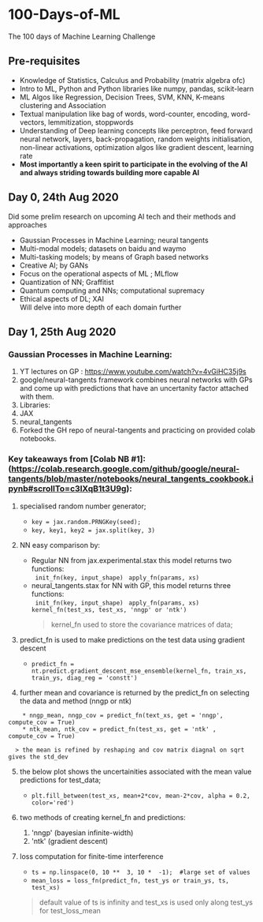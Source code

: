 # 100-Days-of-ML
The 100 days of Machine Learning Challenge
## Pre-requisites
* Knowledge of Statistics, Calculus and Probability (matrix algebra ofc) 
* Intro to ML, Python and Python libraries like numpy, pandas, scikit-learn
* ML Algos like Regression, Decision Trees, SVM, KNN, K-means clustering and Association 
* Textual manipulation like bag of words, word-counter, encoding, word-vectors, lemmitization, stoppwords 
* Understanding of Deep learning concepts like perceptron, feed forward neural network, layers, back-propagation, random weights initialisation, non-linear activations, optimization algos like gradient descent, learning rate  
* **Most importantly a keen spirit to participate in the evolving of the AI and always striding towards building more capable AI**
## Day 0, 24th Aug 2020
Did some prelim research on upcoming AI tech and their methods and approaches
* Gaussian Processes in Machine Learning; neural tangents
* Multi-modal models; datasets on baidu and waymo
* Multi-tasking models; by means of Graph based networks
* Creative AI; by GANs
* Focus on the operational aspects of ML ; MLflow
* Quantization of NN; Graffitist
* Quantum computing and NNs; computational supremacy
* Ethical aspects of DL; XAI  
Will delve into more depth of each domain further

## Day 1, 25th Aug 2020
### Gaussian Processes in Machine Learning: 
1. YT lectures on GP : https://www.youtube.com/watch?v=4vGiHC35j9s
2. google/neural-tangents framework combines neural networks with GPs and come up with predictions that have an uncertanity factor attached with them.
3. Libraries: 
  1. JAX
  2. neural_tangents  
4. Forked the GH repo of neural-tangents and practicing on provided colab notebooks. 
 
### Key takeaways from [Colab NB #1]:(https://colab.research.google.com/github/google/neural-tangents/blob/master/notebooks/neural_tangents_cookbook.ipynb#scrollTo=c3lXqB1t3U9g):
  
  1. specialised random number generator;  
      * `key = jax.random.PRNGKey(seed);` 
      * `key, key1, key2 = jax.split(key, 3)`
  
  2. NN easy comparison by:
      * Regular NN from jax.experimental.stax this model returns two functions:  
          ` init_fn(key, input_shape)`
          ` apply_fn(params, xs)`  
      * neural_tangents.stax for NN with GP, this model returns three functions:  
          ` init_fn(key, input_shape)`
          ` apply_fn(params, xs)`
          ` kernel_fn(test_xs, test_xs, 'nngp' or 'ntk')`
          > kernel_fn used to store the covariance matrices of data;
  
  3. predict_fn is used to make predictions on the test data using gradient descent 
      * `predict_fn = nt.predict.gradient_descent_mse_ensemble(kernel_fn, train_xs, train_ys, diag_reg = 'constt')`
  
  4. further mean and covariance is returned by the predict_fn on selecting the data and method (nngp or ntk)
  ```
      * nngp_mean, nngp_cov = predict_fn(text_xs, get = 'nngp', compute_cov = True)
      * ntk_mean, ntk_cov = predict_fn(test_xs, get = 'ntk' , compute_cov = True)
  ```    
      > the mean is refined by reshaping and cov matrix diagnal on sqrt gives the std_dev
  
  5. the below plot shows the uncertainities associated with the mean value predictions for test_data;
      * `plt.fill_between(test_xs, mean+2*cov, mean-2*cov, alpha = 0.2, color='red')`
  
  6. two methods of creating kernel_fn and predictions: 
      1. 'nngp' (bayesian infinite-width)
      2. 'ntk' (gradient descent)
  
  7. loss computation for finite-time interference
      * `ts = np.linspace(0, 10 **  3, 10 *  -1);  #large set of values `
      * `mean_loss = loss_fn(predict_fn, test_ys or train_ys, ts, test_xs)`
      > default value of ts is infinity and test_xs is used only along test_ys for test_loss_mean
    
    
    
  
  
  

    
  

